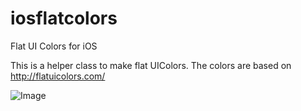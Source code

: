 iosflatcolors
=============

Flat UI Colors for iOS

This is a helper class to make flat UIColors. The colors are based on http://flatuicolors.com/

![Image](http://anthonysantiago.com/wp-content/uploads/2014/04/flat-UI-colors.png?raw=true)
